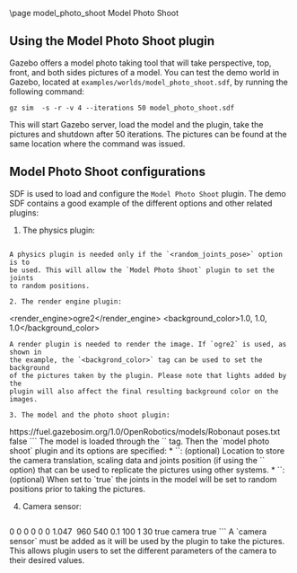 \page model_photo_shoot Model Photo Shoot

## Using the Model Photo Shoot plugin

Gazebo offers a model photo taking tool that will take perspective,
top, front, and both sides pictures of a model. You can test the demo world
in Gazebo, located at `examples/worlds/model_photo_shoot.sdf`, by
running the following command:

```
gz sim  -s -r -v 4 --iterations 50 model_photo_shoot.sdf
```

This will start Gazebo server, load the model and the plugin, take the
pictures and shutdown after 50 iterations. The pictures can be found at the
same location where the command was issued.

## Model Photo Shoot configurations

SDF is used to load and configure the `Model Photo Shoot` plugin. The demo SDF
contains a good example of the different options and other related plugins:

1. The physics plugin:
   ```
<plugin
  filename="gz-sim-physics-system"
  name="gz::sim::systems::Physics">
</plugin>
   ```
   A physics plugin is needed only if the `<random_joints_pose>` option is to
   be used. This will allow the `Model Photo Shoot` plugin to set the joints
   to random positions.

2. The render engine plugin:
   ```
<plugin
  filename="gz-sim-sensors-system"
  name="gz::sim::systems::Sensors">
  <render_engine>ogre2</render_engine>
  <background_color>1.0, 1.0, 1.0</background_color>
</plugin>
   ```
   A render plugin is needed to render the image. If `ogre2` is used, as shown in
   the example, the `<backgrond_color>` tag can be used to set the background
   of the pictures taken by the plugin. Please note that lights added by the
   plugin will also affect the final resulting background color on the images.

3. The model and the photo shoot plugin:
   ```
<include>
  <uri>https://fuel.gazebosim.org/1.0/OpenRobotics/models/Robonaut</uri>
  <plugin
    filename="gz-sim-model-photo-shoot-system"
    name="gz::sim::systems::ModelPhotoShoot">
    <translation_data_file>poses.txt</translation_data_file>
    <random_joints_pose>false</random_joints_pose>
  </plugin>
</include>
   ```
   The model is loaded through the `<uri>` tag. Then the `model photo shoot`
   plugin and its options are specified:
   * `<translation_data_file>`: (optional) Location to store the camera
   translation, scaling data and joints position (if using the
   `<random_joints_pose>` option) that can be used to replicate the
   pictures using other systems.
   * `<random_joints_pose>`: (optional) When set to `true` the joints in the model
   will be set to random positions prior to taking the pictures.

4. Camera sensor:
   ```
<model name="photo_shoot">
  <link name="link">
    <pose>0 0 0 0 0 0</pose>
    <sensor name="camera" type="camera">
      <camera>
        <horizontal_fov>1.047</horizontal_fov>
        <image>
          <width>960</width>
          <height>540</height>
        </image>
        <clip>
          <near>0.1</near>
          <far>100</far>
        </clip>
      </camera>
      <always_on>1</always_on>
      <update_rate>30</update_rate>
      <visualize>true</visualize>
      <topic>camera</topic>
    </sensor>
  </link>
  <static>true</static>
</model>
   ```
   A `camera sensor` must be added as it will be used by the plugin to take the
   pictures. This allows plugin users to set the different parameters of the
   camera to their desired values.
